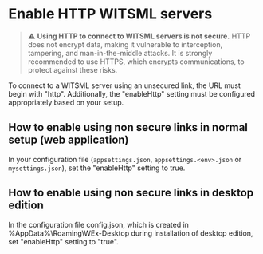 # Enable HTTP WITSML servers

> :warning: **Using HTTP to connect to WITSML servers is not secure.** HTTP does not encrypt data, making it vulnerable to interception, tampering, and man-in-the-middle attacks. It is strongly recommended to use HTTPS, which encrypts communications, to protect against these risks.

To connect to a WITSML server using an unsecured link, the URL must begin with "http". Additionally, the "enableHttp" setting must be configured appropriately based on your setup.

## How to enable using non secure links in normal setup (web application)

In your configuration file (`appsettings.json`, `appsettings.<env>.json` or `mysettings.json`), set the "enableHttp" setting to true.

## How to enable using non secure links in desktop edition

In the configuration file config.json, which is created in %AppData%\Roaming\WEx-Desktop during installation of desktop edition, set "enableHttp" setting to "true". 
